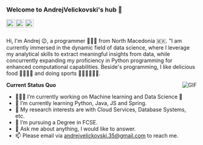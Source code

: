 ### Welcome to AndrejVelickovski's hub 👋

<a href="https://www.linkedin.com/in/andrej-velickovski-a6b725249/">
  <img align="left" alt="LinkedIn" width="22px" src="https://cdn.jsdelivr.net/npm/simple-icons@3.1.0/icons/linkedin.svg" />
</a>
<a href="https://www.facebook.com/andrej.velickovski.5/">
  <img align="left" alt="'Gmail" width="22px" src="https://i.pinimg.com/originals/ce/d6/6e/ced66ecfc53814d71f8774789b55cc76.png" />
</a>
<a href="https://www.instagram.com/avelickovski_/">
  <img align="left" alt="LeetCode" width="22px" src="https://upload.wikimedia.org/wikipedia/commons/thumb/9/95/Instagram_logo_2022.svg/1024px-Instagram_logo_2022.svg.png" />
</a>

<br />
<br />

Hi, I'm Andrej 😉, a programmer 👨🏻‍💻 from North Macedonia 🇲🇰. "I am currently immersed in the dynamic field of data science, where I leverage my analytical skills to extract meaningful insights from data, while concurrently expanding my proficiency in Python programming for enhanced computational capabilities. Beside's programming, I like delicious food 🥗🥩🌮🍣 and doing sports 🏃⛹️‍♂️🏋🏼‍♂️.

  <img align="right" alt="GIF" src="https://media.giphy.com/media/iIqmM5tTjmpOB9mpbn/giphy.gif" />

**Current Status Quo**

- 👨🏻‍💻 I’m currently working on Machine learning and Data Science 🧪
- 🌱 I’m currently learning Python, Java, JS and Spring.
- 🤔 My research interests are with Cloud Services, Database Systems, etc.
- 💼 I’m pursuing a Degree in FCSE.
- 💬 Ask me about anything, I would like to answer.
- 📫 Please email via andrejvelickovski.35@gmail.com to reach me.

